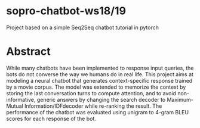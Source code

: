 # sopro-chatbot-ws18/19
Project based on a simple Seq2Seq chatbot tutorial in pytorch

# Abstract 
<p> While many chatbots have been implemented to response input queries, the bots do not converse the way we humans do in real life. This project aims at modeling a neural chatbot that generates context-specific response trained by a movie corpus. The model was extended to memorize the context by storing the last conversation turns to compute attention, and to avoid non-informative,  generic  answers  by  changing  the  search  decoder  to  Maximum-Mutual  Information/IDFdecoder while re-ranking the result.  The performance of the chatbot was evaluated using unigram to 4-gram BLEU scores for each response of the bot. </p>
